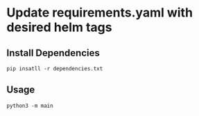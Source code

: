 
# Update requirements.yaml with desired helm tags

## Install Dependencies

    pip insatll -r dependencies.txt

## Usage

    python3 -m main
